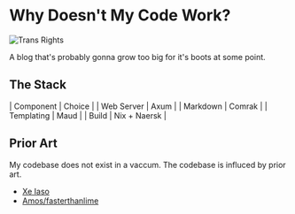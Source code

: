 # Why Doesn't My Code Work?

![Trans Rights](https://pride-badges.pony.workers.dev/static/v1?label=trans%20rights&stripeWidth=6&stripeColors=5BCEFA,F5A9B8,FFFFFF,F5A9B8,5BCEFA)

A blog that's probably gonna grow too big for it's boots at some point.

## The Stack
| Component  | Choice |
| Web Server | Axum   |
| Markdown   | Comrak |
| Templating | Maud   |
| Build      | Nix + Naersk |

## Prior Art
My codebase does not exist in a vaccum. The codebase is influced by prior art.
- [Xe Iaso](https://xeiaso.net/)
- [Amos/fasterthanlime](https://fasterthanli.me/)
